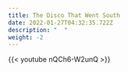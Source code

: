 ```yaml
---
title: The Disco That Went South
date: 2022-01-27T04:32:35.722Z
description: "  "
weight: -2
---
```

{{< youtube nQCh6-W2unQ >}}